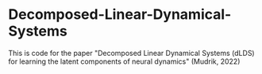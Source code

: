 # Decomposed-Linear-Dynamical-Systems
This is code for the paper "Decomposed Linear Dynamical Systems (dLDS) for learning the latent components of neural dynamics" (Mudrik, 2022)
